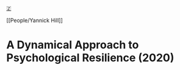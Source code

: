 [🇿](zotero://select/library/items/TX85TU8G)

[[People/Yannick Hill]] 
# A Dynamical Approach to Psychological Resilience (2020)

